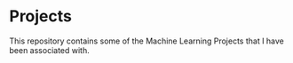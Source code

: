 # Projects

This repository contains some of the Machine Learning Projects that I have been associated with.
